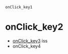 ```ngMeta
onClick_key1
```
# onClick_key2
- [onClick_key3](https://codepen.io/navgurukul/full/rWrXWK) iss 
- onClick_key4
